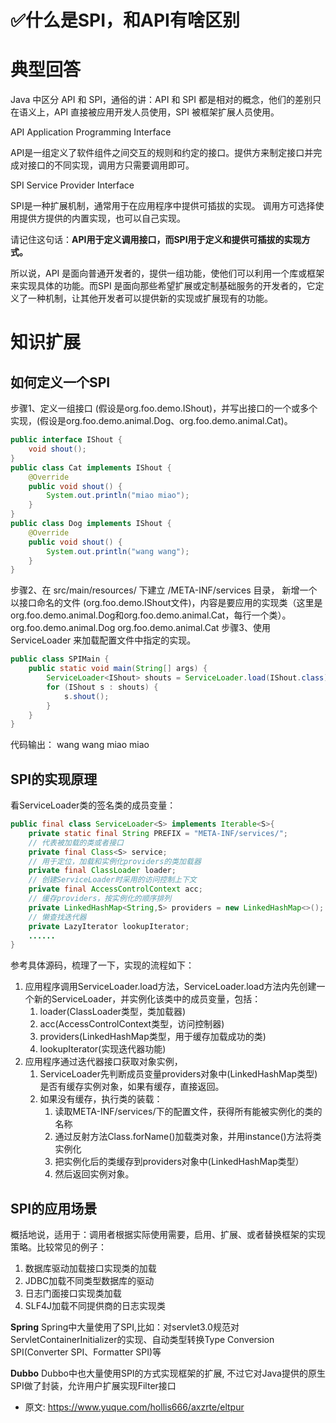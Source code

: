# ✅什么是SPI，和API有啥区别
<!--page header-->

<a name="Ugmk6"></a>
# 典型回答
Java 中区分 API 和 SPI，通俗的讲：API 和 SPI 都是相对的概念，他们的差别只在语义上，API 直接被应用开发人员使用，SPI 被框架扩展人员使用。

API Application Programming Interface

API是一组定义了软件组件之间交互的规则和约定的接口。提供方来制定接口并完成对接口的不同实现，调用方只需要调用即可。

SPI Service Provider Interface

SPI是一种扩展机制，通常用于在应用程序中提供可插拔的实现。 调用方可选择使用提供方提供的内置实现，也可以自己实现。

请记住这句话：**API用于定义调用接口，而SPI用于定义和提供可插拔的实现方式。**

所以说，API 是面向普通开发者的，提供一组功能，使他们可以利用一个库或框架来实现具体的功能。而SPI 是面向那些希望扩展或定制基础服务的开发者的，它定义了一种机制，让其他开发者可以提供新的实现或扩展现有的功能。
<a name="iy2q5"></a>
# 知识扩展
<a name="peQat"></a>
## 如何定义一个SPI
步骤1、定义一组接口 (假设是org.foo.demo.IShout)，并写出接口的一个或多个实现，(假设是org.foo.demo.animal.Dog、org.foo.demo.animal.Cat)。
```java
public interface IShout {
    void shout();
}
public class Cat implements IShout {
    @Override
    public void shout() {
    	System.out.println("miao miao");
	}
}
public class Dog implements IShout {
    @Override
    public void shout() {
    	System.out.println("wang wang");
    }
}
```
步骤2、在 src/main/resources/ 下建立 /META-INF/services 目录， 新增一个以接口命名的文件 (org.foo.demo.IShout文件)，内容是要应用的实现类（这里是org.foo.demo.animal.Dog和org.foo.demo.animal.Cat，每行一个类）。
org.foo.demo.animal.Dog
org.foo.demo.animal.Cat
步骤3、使用 ServiceLoader 来加载配置文件中指定的实现。
```java
public class SPIMain {
    public static void main(String[] args) {
        ServiceLoader<IShout> shouts = ServiceLoader.load(IShout.class);
        for (IShout s : shouts) {
        	s.shout();
        }
    }
}
```
代码输出：
wang wang
miao miao
<a name="RoXRC"></a>
## SPI的实现原理
看ServiceLoader类的签名类的成员变量：
```java
public final class ServiceLoader<S> implements Iterable<S>{
    private static final String PREFIX = "META-INF/services/";
    // 代表被加载的类或者接口
    private final Class<S> service;
    // 用于定位，加载和实例化providers的类加载器
    private final ClassLoader loader;
    // 创建ServiceLoader时采用的访问控制上下文
    private final AccessControlContext acc;
    // 缓存providers，按实例化的顺序排列
    private LinkedHashMap<String,S> providers = new LinkedHashMap<>();
    // 懒查找迭代器
    private LazyIterator lookupIterator;
    ......
}
```
参考具体源码，梳理了一下，实现的流程如下：

1. 应用程序调用ServiceLoader.load方法，ServiceLoader.load方法内先创建一个新的ServiceLoader，并实例化该类中的成员变量，包括：
   1. loader(ClassLoader类型，类加载器)
   2. acc(AccessControlContext类型，访问控制器)
   3. providers(LinkedHashMap类型，用于缓存加载成功的类)
   4. lookupIterator(实现迭代器功能)
2. 应用程序通过迭代器接口获取对象实例，
   1. ServiceLoader先判断成员变量providers对象中(LinkedHashMap类型)是否有缓存实例对象，如果有缓存，直接返回。
   2. 如果没有缓存，执行类的装载：
      1. 读取META-INF/services/下的配置文件，获得所有能被实例化的类的名称
      2. 通过反射方法Class.forName()加载类对象，并用instance()方法将类实例化
      3. 把实例化后的类缓存到providers对象中(LinkedHashMap类型）
      4. 然后返回实例对象。
<a name="YKdrC"></a>
## SPI的应用场景
概括地说，适用于：调用者根据实际使用需要，启用、扩展、或者替换框架的实现策略。比较常见的例子：

1. 数据库驱动加载接口实现类的加载
2. JDBC加载不同类型数据库的驱动
3. 日志门面接口实现类加载
4. SLF4J加载不同提供商的日志实现类

**Spring**
Spring中大量使用了SPI,比如：对servlet3.0规范对ServletContainerInitializer的实现、自动类型转换Type Conversion SPI(Converter SPI、Formatter SPI)等

**Dubbo**
Dubbo中也大量使用SPI的方式实现框架的扩展, 不过它对Java提供的原生SPI做了封装，允许用户扩展实现Filter接口


<!--page footer-->
- 原文: <https://www.yuque.com/hollis666/axzrte/eltpur>